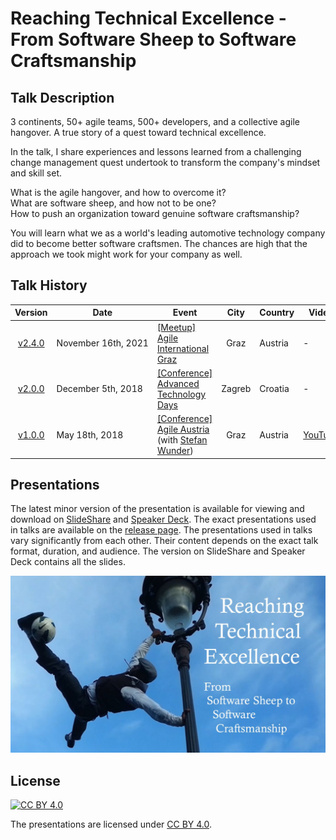 # Reaching Technical Excellence - From Software Sheep to Software Craftsmanship

## Talk Description

3 continents, 50+ agile teams, 500+ developers, and a collective agile hangover. A true story of a quest toward technical excellence.

In the talk, I share experiences and lessons learned from a challenging change management quest undertook to transform the company's mindset and skill set.

What is the agile hangover, and how to overcome it?</br>
What are software sheep, and how not to be one?</br>
How to push an organization toward genuine software craftsmanship?

You will learn what we as a world's leading automotive technology company did to become better software craftsmen. The chances are high that the approach we took might work for your company as well.

## Talk History

|                           Version                            | Date                          | Event                                                        |       City        | Country | Video |
| :----------------------------------------------------------: | ----------------------------- | ------------------------------------------------------------ | :---------------: | ------- | ----- |
| [v2.4.0](https://github.com/ironcev-talks/reaching-technical-excellence-from-software-sheep-to-software-craftsmanship/releases/tag/2021-11-16-Graz-Austria-Agile-International-Graz-Meetup) | November&nbsp;16th,&nbsp;2021 | [[Meetup] Agile International Graz](https://www.meetup.com/agile-international-graz/events/281563714/) | Graz | Austria | - |
| [v2.0.0](https://github.com/ironcev-talks/reaching-technical-excellence-from-software-sheep-to-software-craftsmanship/releases/tag/2018-12-05-Zagreb-Croatia-Advanced-Technology-Days-Conference) | December&nbsp;5th,&nbsp;2018 | [[Conference] Advanced Technology Days](https://advtechdays.com/) | Zagreb | Croatia | - |
| [v1.0.0](https://github.com/ironcev-talks/reaching-technical-excellence-from-software-sheep-to-software-craftsmanship/releases/tag/2018-05-18-Graz-Austria-Agile-Austria-Conference) | May&nbsp;18th,&nbsp;2018 | [[Conference] Agile Austria](https://agile-austria.org/en/) (with [Stefan Wunder](https://twitter.com/stwunder)) | Graz | Austria | [YouTube](https://www.youtube.com/watch?v=nOESnHoDHjQ) |

## Presentations

The latest minor version of the presentation is available for viewing and download on [SlideShare](https://www.slideshare.net/roncevi/reaching-technical-excellence-from-software-sheep-to-software-craftsmanship) and [Speaker Deck](https://speakerdeck.com/ironcev/reaching-technical-excellence-from-software-sheep-to-software-craftsmanship). The exact presentations used in talks are available on the [release page](https://github.com/ironcev-talks/reaching-technical-excellence-from-software-sheep-to-software-craftsmanship/releases). The presentations used in talks vary significantly from each other. Their content depends on the exact talk format, duration, and audience. The version on SlideShare and Speaker Deck contains all the slides.

[![Reaching Technical Excellence - From Software Sheep to Software Craftsmanship](images/reaching-technical-excellence-from-software-sheep-to-software-craftsmanship.jpg)](https://www.slideshare.net/roncevi/reaching-technical-excellence-from-software-sheep-to-software-craftsmanship)

## License

[![CC BY 4.0](http://mirrors.creativecommons.org/presskit/buttons/88x31/svg/by.svg)](https://creativecommons.org/licenses/by/4.0/)

The presentations are licensed under [CC BY 4.0](https://creativecommons.org/licenses/by/4.0/).
